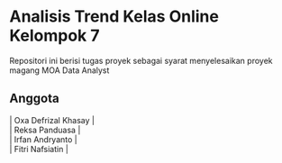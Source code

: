 # Analisis Trend Kelas Online Kelompok 7
Repositori ini berisi tugas proyek sebagai syarat menyelesaikan proyek magang MOA Data Analyst
## Anggota
| Oxa Defrizal Khasay        |<br>
| Reksa Panduasa             |<br>
| Irfan Andryanto            |<br>
| Fitri Nafsiatin            |<br>
